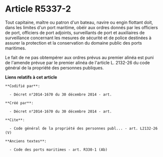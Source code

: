 # Article R5337-2

Tout capitaine, maître ou patron d'un bateau, navire ou engin flottant doit, dans les limites d'un port maritime, obéir aux
ordres donnés par les officiers de port, officiers de port adjoints, surveillants de port et auxiliaires de surveillance
concernant les mesures de sécurité et de police destinées à assurer la protection et la conservation du domaine public des
ports maritimes.

Le fait de ne pas obtempérer aux ordres prévus au premier alinéa est puni de l'amende prévue par le premier alinéa de
l'article L. 2132-26 du code général de la propriété des personnes publiques.

**Liens relatifs à cet article**

	**Codifié par**:

	  - Décret n°2014-1670 du 30 décembre 2014 - art.

	**Créé par**:

	  - Décret n°2014-1670 du 30 décembre 2014 - art.

	**Cite**:

	  - Code général de la propriété des personnes publ... - art. L2132-26 (V)

	**Anciens textes**:

	  - Code des ports maritimes - art. R330-1 (Ab)
